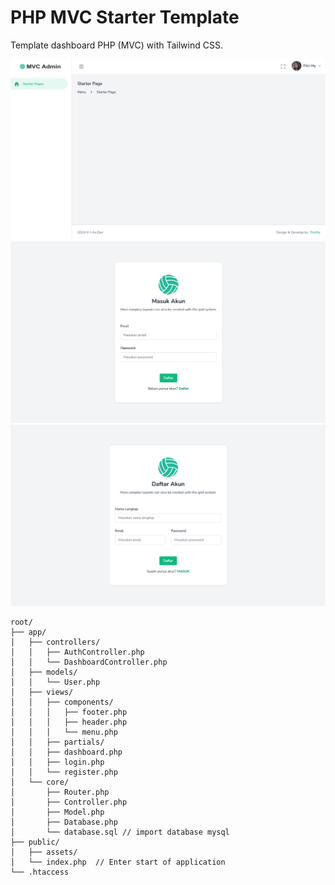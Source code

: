 # PHP MVC Starter Template

Template dashboard PHP (MVC) with Tailwind CSS.

<img src="./screenshoot/1.png">
<img src="./screenshoot/2.png">
<img src="./screenshoot/3.png">

```
root/
├── app/
│   ├── controllers/
│   │   ├── AuthController.php
│   │   └── DashboardController.php
│   ├── models/
│   │   └── User.php
│   ├── views/
│   │   ├── components/
│   │   │   ├── footer.php
│   │   │   ├── header.php
│   │   │   └── menu.php
│   │   ├── partials/
│   │   ├── dashboard.php
│   │   ├── login.php
│   │   └── register.php
│   └── core/
│       ├── Router.php
│       ├── Controller.php
│       ├── Model.php
│       ├── Database.php
│       └── database.sql // import database mysql
├── public/
│   ├── assets/
│   └── index.php  // Enter start of application
└── .htaccess
```
